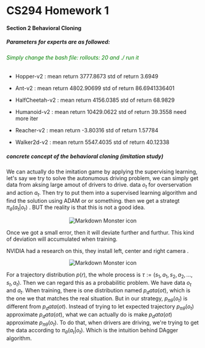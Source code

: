 # CS294 Homework 1
#### Section 2 Behavioral Cloning
##### Parameters for experts are as followed:
###### <span style="color:green">Simply change the bash file: rollouts: 20 and ./ run it</span>
- Hopper-v2 : mean return 3777.8673 std of return 3.6949

- Ant-v2 : mean return 4802.90699 std of return 86.6941336401

- HalfCheetah-v2 : mean return 4156.0385 std of return 68.9829

- Humanoid-v2 : mean return 10429.0622 std of return 39.3558 need more iter

- Reacher-v2 : mean return -3.80316 std of return 1.57784

- Walker2d-v2 : mean return 5547.4035 std of return 40.12338

##### concrete concept of the behavioral cloning (imitation study)


 We can actually do the imitation game by applying the supervising learning, let's say we try to solve the autonumous driving problem, we can simply get data from aksing large amout of drivers to drive. data $o_t$ for overservation and action $a_t$. Then try to put them into a supervised learning algorithm and find the solution using ADAM or or something. then we get a strategt $\pi_\theta(a_t|o_t)$ . BUT the reality is that this is not a good idea.
<div style="text-align:center">
<img src="https://pic1.zhimg.com/80/v2-61c70dd8a08a4830c3411dba40f55f18_hd.jpg"
     alt="Markdown Monster icon" class="center"/>
</div>

Once we got a small error, then it will deviate further and furthur. This kind of deviation will accumulated when training.

NVIDIA had a research on this, they install left, center and right camera .

<div style="text-align:center">
<img src="https://pic4.zhimg.com/80/v2-2418365cab69f33917105ad124bb1407_hd.jpg"
     alt="Markdown Monster icon" class="center"/>
</div>

For a trajectory distribution $p(r)$, the whole process is $\tau:=(s_1, a_1, s_2, a_2,...,s_t,a_t)$. Then we can regard this as a probabilitic problem. We have data $o_t$ and $a_t$. When training, there is one distribution named $p_data(ot)$, which is the one we that matches the real situation. But in our strategy, $p_{\pi\theta}(o_t)$ is different from $p_data(ot)$. Instead of trying to let expected trajectory $p_{\pi\theta}(o_t)$ approximate $p_data(ot)$, what we can actually do is make $p_data(ot)$ approximate $p_{\pi\theta}(o_t)$. To do that, when drivers are driving, we're trying to get the data according to $\pi_\theta(a_t|o_t)$. Which is the intuition behind DAgger algorithm.

